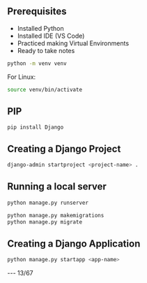 
## Prerequisites
- Installed Python
- Installed IDE (VS Code)
- Practiced making Virtual Environments
- Ready to take notes

```sh
python -m venv venv
```

For Linux:
```sh
source venv/bin/activate
```

## PIP 

```
pip install Django
```

## Creating a Django Project

```sh
django-admin startproject <project-name> .
```

## Running a local server
```sh
python manage.py runserver
```

```sh
python manage.py makemigrations
python manage.py migrate
```

## Creating a Django Application

```sh
python manage.py startapp <app-name>
```

--- 13/67